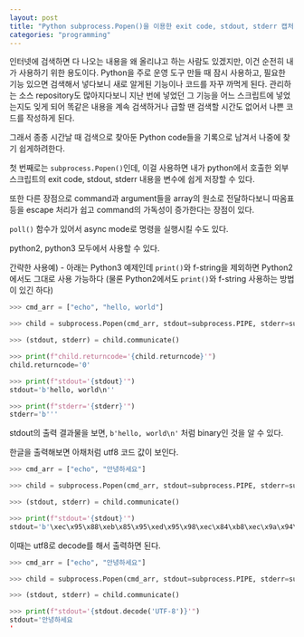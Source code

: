 ```yaml
---
layout: post
title: "Python subprocess.Popen()을 이용한 exit code, stdout, stderr 캡처"
categories: "programming"
---
```


인터넷에 검색하면 다 나오는 내용을 왜 올리냐고 하는 사람도 있겠지만, 이건 순전히 내가 사용하기 위한 용도이다. Python을 주로 운영 도구 만들 때 잠시 사용하고, 필요한 기능 있으면 검색해서 넣다보니 새로 알게된 기능이나 코드를 자꾸 까먹게 된다. 관리하는 소스 repository도 많아지다보니 지난 번에 넣었던 그 기능을 어느 스크립트에 넣었는지도 잊게 되어 똑같은 내용을 계속 검색하거나 급할 땐 검색할 시간도 없어서 나쁜 코드를 작성하게 된다.

그래서 종종 시간날 때 검색으로 찾아둔 Python code들을 기록으로 남겨서 나중에 찾기 쉽게하려한다.

첫 번째로는 `subprocess.Popen()`인데, 이걸 사용하면 내가 python에서 호출한 외부 스크립트의 exit code, stdout, stderr 내용을 변수에 쉽게 저장할 수 있다.

또한 다른 장점으로 command과 argument들을 array의 원소로 전달하다보니 따옴표 등을 escape 처리가 쉽고 command의 가독성이 증가한다는 장점이 있다.

`poll()` 함수가 있어서 async mode로 명령을 실행시킬 수도 있다.

python2, python3 모두에서 사용할 수 있다.

간략한 사용예) - 아래는 Python3 예제인데 `print()`와 f-string을 제외하면 Python2에서도 그대로 사용 가능하다 (물론 Python2에서도 `print()`와 f-string 사용하는 방법이 있긴 하다)

```python
>>> cmd_arr = ["echo", "hello, world"]

>>> child = subprocess.Popen(cmd_arr, stdout=subprocess.PIPE, stderr=subprocess.PIPE)

>>> (stdout, stderr) = child.communicate()

>>> print(f"child.returncode='{child.returncode}'")
child.returncode='0'

>>> print(f"stdout='{stdout}'")
stdout='b'hello, world\n''

>>> print(f"stderr='{stderr}'")
stderr='b'''
```

stdout의 출력 결과물을 보면, `b'hello, world\n'` 처럼 binary인 것을 알 수 있다.

한글을 출력해보면 아채처럼 utf8 코드 값이 보인다.

```python
>>> cmd_arr = ["echo", "안녕하세요"]

>>> child = subprocess.Popen(cmd_arr, stdout=subprocess.PIPE, stderr=subprocess.PIPE)

>>> (stdout, stderr) = child.communicate()

>>> print(f"stdout='{stdout}'")
stdout='b'\xec\x95\x88\xeb\x85\x95\xed\x95\x98\xec\x84\xb8\xec\x9a\x94\n''
```

이때는 utf8로 decode를 해서 출력하면 된다.

```python
>>> cmd_arr = ["echo", "안녕하세요"]

>>> child = subprocess.Popen(cmd_arr, stdout=subprocess.PIPE, stderr=subprocess.PIPE)

>>> (stdout, stderr) = child.communicate()

>>> print(f"stdout='{stdout.decode('UTF-8')}'")
stdout='안녕하세요
'
```
